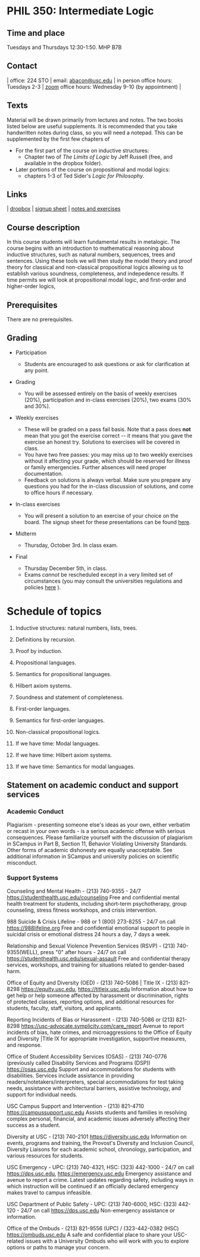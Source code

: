 <head>
<script type="text/javascript" charset="utf-8" 
src="https://cdn.mathjax.org/mathjax/latest/MathJax.js?config=TeX-AMS-MML_HTMLorMML,
https://vincenttam.github.io/javascripts/MathJaxLocal.js"></script>
</head>

# PHIL 350: Intermediate Logic

## Time and place

Tuesdays and Thursdays 12:30-1:50. MHP B7B

## Contact

| office: 224 STO | email: abacon@usc.edu | in person office hours: Tuesdays 2-3 | [zoom](https://usc.zoom.us/s/3587631632) office hours: Wednesday 9-10 (by appointment) |

## Texts


Material will be drawn primarily from lectures and notes. The two books listed below are useful supplements. It is recommended that you take handwritten notes during class, so you will need a notepad. This can be supplemented by the first few chapters of
- For the first part of the course on inductive structures:
	- Chapter two of *The Limits of Logic* by Jeff Russell (free, and available in the dropbox folder).
- Later portions of the course on propositional and modal logics:
	- chapters 1-3 of Ted Sider's *Logic for Philosophy*.


## Links

| [dropbox](https://www.dropbox.com/scl/fo/314ciulshch6fohsbwsjl/ALGq5oAfcd9Y-lrxs6hh7HE?rlkey=50fbdbz9wzzqex3nr9se7f3f8&dl=0) | [signup sheet](https://docs.google.com/spreadsheets/d/1wBS1wHt6BXQcAODjO8jnl23bCghvA7EsuUoMQ8klgAA/edit?usp=sharing) | [notes and exercises](./exercises) 

## Course description

In this course students will learn fundamental results in metalogic. The course begins with an introduction to mathematical reasoning about inductive structures, such as natural numbers, sequences, trees and sentences. Using these tools we will then study the model theory and proof theory for classical and non-classical propositional logics allowing us to establish various soundness, completeness, and indepedence results. If time permits we will look at propositional modal logic, and first-order and higher-order logics, 

## Prerequisites

There are no prerequisites.

## Grading



- Participation
	- Students are encouraged to ask questions or ask for clarification
    at any point.

- Grading
	- You will be assessed entirely on the basis of weekly exercises (20%), participation and in-class exercises (20%), two exams (30% and 30%).

- Weekly exercises 
	- These will be graded on a pass fail basis. Note that a pass does **not** mean that you got the exercise correct -- it means that you gave the exercise an honest try. Solutions to exercises will be covered in class. 
	- You have two free passes: you may miss up to two weekly exercises without it affecting your grade, which should be reserved for illness or family emergencies. Further absences will need proper documentation.
	- Feedback on solutions is always verbal. Make sure you prepare any questions you had for the in-class discussion of solutions, and come to office hours if necessary. 

- In-class exercises

	- You will present a solution to an exercise of your choice on the board. The signup sheet for these presentations can be found
    [here](https://docs.google.com/spreadsheets/d/1wBS1wHt6BXQcAODjO8jnl23bCghvA7EsuUoMQ8klgAA/edit?usp=sharing).

- Midterm
	- Thursday, October 3rd. In class exam.

- Final
	- Thursday December 5th, in class.
	- Exams *cannot* be rescheduled except in a very limited set of circumstances (you may consult the universities regulations and policies [here]( http://catalogue.usc.edu/content.php?catoid=2&navoid=281) ).


# Schedule of topics

1.  Inductive structures: natural numbers, lists, trees.

2.  Definitions by recursion.

3.  Proof by induction.

4.  Propositional languages.

5.  Semantics for propositional languages.

6.  Hilbert axiom systems.

7.  Soundness and statement of completeness.

8.  First-order languages.

9.  Semantics for first-order languages.

10. Non-classical propositional logics.

11. If we have time: Modal languages.

12. If we have time: Hilbert axiom systems.

13. If we have time: Semantics for modal languages.


## Statement on academic conduct and support services

### Academic Conduct

Plagiarism - presenting someone else's ideas as your own, either verbatim or recast in your own words - is a serious academic offense with serious consequences. Please familiarize yourself with the discussion of plagiarism in SCampus in Part B, Section 11, Behavior Violating University Standards. Other forms of academic dishonesty are equally unacceptable. See additional information in SCampus and university policies on scientific misconduct.

### Support Systems

Counseling and Mental Health - (213) 740-9355 - 24/7
https://studenthealth.usc.edu/counseling
Free and confidential mental health treatment for students, including short-term psychotherapy, group counseling, stress fitness workshops, and crisis intervention.

988 Suicide & Crisis Lifeline - 988 or 1 (800) 273-8255 - 24/7 on call
https://988lifeline.org
Free and confidential emotional support to people in suicidal crisis or emotional distress 24 hours a day, 7 days a week.

Relationship and Sexual Violence Prevention Services (RSVP) - (213) 740-9355(WELL), press "0" after hours - 24/7 on call
https://studenthealth.usc.edu/sexual-assault
Free and confidential therapy services, workshops, and training for situations related to gender-based harm.

Office of Equity and Diversity (OED) - (213) 740-5086 | Title IX - (213) 821-8298
https://equity.usc.edu, https://titleix.usc.edu
Information about how to get help or help someone affected by harassment or discrimination, rights of protected classes, reporting options, and additional resources for students, faculty, staff, visitors, and applicants.

Reporting Incidents of Bias or Harassment - (213) 740-5086 or (213) 821-8298
https://usc-advocate.symplicity.com/care_report
Avenue to report incidents of bias, hate crimes, and microaggressions to the Office of Equity and Diversity |Title IX for appropriate investigation, supportive measures, and response.

Office of Student Accessibility Services (OSAS) - (213) 740-0776
(previously called Disability Services and Programs (DSP))
https://osas.usc.edu
Support and accommodations for students with disabilities. Services include assistance in providing readers/notetakers/interpreters, special accommodations for test taking needs, assistance with architectural barriers, assistive technology, and support for individual needs.

USC Campus Support and Intervention - (213) 821-4710
https://campussupport.usc.edu
Assists students and families in resolving complex personal, financial, and academic issues adversely affecting their success as a student.

Diversity at USC - (213) 740-2101
https://diversity.usc.edu
Information on events, programs and training, the Provost's Diversity and Inclusion Council, Diversity Liaisons for each academic school, chronology, participation, and various resources for students.

USC Emergency - UPC: (213) 740-4321, HSC: (323) 442-1000 - 24/7 on call
https://dps.usc.edu, https://emergency.usc.edu
Emergency assistance and avenue to report a crime. Latest updates regarding safety, including ways in which instruction will be continued if an officially declared emergency makes travel to campus infeasible.

USC Department of Public Safety - UPC: (213) 740-6000, HSC: (323) 442-120 - 24/7 on call
https://dps.usc.edu
Non-emergency assistance or information.

Office of the Ombuds - (213) 821-9556 (UPC) / (323-442-0382 (HSC)
https://ombuds.usc.edu
A safe and confidential place to share your USC-related issues with a University Ombuds who will work with you to explore options or paths to manage your concern.